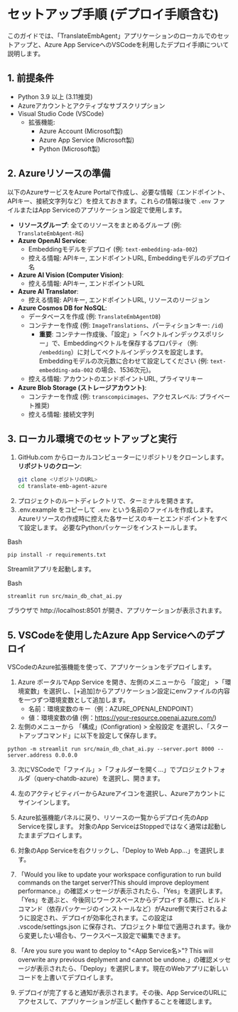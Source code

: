 # セットアップ手順 (デプロイ手順含む)

このガイドでは、「TranslateEmbAgent」アプリケーションのローカルでのセットアップと、Azure App ServiceへのVSCodeを利用したデプロイ手順について説明します。

## 1. 前提条件

* Python 3.9 以上 (3.11推奨)
* Azureアカウントとアクティブなサブスクリプション
* Visual Studio Code (VSCode)
    * 拡張機能:
        * Azure Account (Microsoft製)
        * Azure App Service (Microsoft製)
        * Python (Microsoft製)

## 2. Azureリソースの準備

以下のAzureサービスをAzure Portalで作成し、必要な情報（エンドポイント、APIキー、接続文字列など）を控えておきます。これらの情報は後で `.env` ファイルまたはApp Serviceのアプリケーション設定で使用します。

* **リソースグループ**: 全てのリソースをまとめるグループ (例: `TranslateEmbAgent-RG`)
* **Azure OpenAI Service**:
    * Embeddingモデルをデプロイ (例: `text-embedding-ada-002`)
    * 控える情報: APIキー, エンドポイントURL, Embeddingモデルのデプロイ名
* **Azure AI Vision (Computer Vision)**:
    * 控える情報: APIキー, エンドポイントURL
* **Azure AI Translator**:
    * 控える情報: APIキー, エンドポイントURL, リソースのリージョン
* **Azure Cosmos DB for NoSQL**:
    * データベースを作成 (例: `TranslateEmbAgentDB`)
    * コンテナーを作成 (例: `ImageTranslations`、パーティションキー: `/id`)
        * **重要**: コンテナー作成後、「設定」>「ベクトルインデックスポリシー」で、Embeddingベクトルを保存するプロパティ（例: `/embedding`）に対してベクトルインデックスを設定します。Embeddingモデルの次元数に合わせて設定してください (例: `text-embedding-ada-002` の場合、1536次元)。
    * 控える情報: アカウントのエンドポイントURL, プライマリキー
* **Azure Blob Storage (ストレージアカウント)**:
    * コンテナーを作成 (例: `transcompicimages`、アクセスレベル: プライベート推奨)
    * 控える情報: 接続文字列

## 3. ローカル環境でのセットアップと実行

1.  GitHub.com からローカルコンピューターにリポジトリをクローンします。
    **リポジトリのクローン**:
    ```bash
    git clone <リポジトリのURL>
    cd translate-emb-agent-azure
    ```
2. プロジェクトのルートディレクトリで、ターミナルを開きます。
3. .env.example をコピーして `.env` という名前のファイルを作成します。Azureリソースの作成時に控えた各サービスのキーとエンドポイントをすべて設定します。
必要なPythonパッケージをインストールします。

Bash
```
pip install -r requirements.txt
```

Streamlitアプリを起動します。

Bash
```
streamlit run src/main_db_chat_ai.py
```
ブラウザで http://localhost:8501 が開き、アプリケーションが表示されます。

## 5. VSCodeを使用したAzure App Serviceへのデプロイ
VSCodeのAzure拡張機能を使って、アプリケーションをデプロイします。

1. Azure ポータルでApp Service を開き、左側のメニューから 「設定」 >「環境変数」を選択し、[+追加]からアプリケーション設定にenvファイルの内容を一つずつ環境変数として追加します。
    - 名前：環境変数のキー（例：AZURE_OPENAI_ENDPOINT）
    - 値：環境変数の値 (例：https://your-resource.openai.azure.com/)
2. 左側のメニューから 「構成」(Configration) > 全般設定 を選択し、「スタートアップコマンド」に以下を設定して保存します。
```
python -m streamlit run src/main_db_chat_ai.py --server.port 8000 --server.address 0.0.0.0
```

3. 次にVSCodeで「ファイル」>「フォルダーを開く...」でプロジェクトフォルダ（query-chatdb-azure）を選択し、開きます。
4. 左のアクティビティバーからAzureアイコンを選択し、Azureアカウントにサインインします。
5. Azure拡張機能パネルに戻り、リソースの一覧からデプロイ先のApp Serviceを探します。
対象のApp ServiceはStoppedではなく通常は起動したままデプロイします。
6. 対象のApp Serviceを右クリックし、「Deploy to Web App...」を選択します。

7. 「Would you like to update your workspace configuration to run build commands on the target server?This should improve deployment performance.」の確認メッセージが表示されたら、「Yes」を選択します。「Yes」を選ぶと、今後同じワークスペースからデプロイする際に、ビルドコマンド（依存パッケージのインストールなど）がAzure側で実行されるように設定され、デプロイが効率化されます。この設定は .vscode/settings.json に保存され、プロジェクト単位で適用されます。後から変更したい場合も、ワークスペース設定で編集できます。
8. 「Are you sure you want to deploy to "<App Service名>"? This will overwrite any previous deplyment and cannot be undone.」の確認メッセージが表示されたら、「Deploy」を選択します。現在のWebアプリに新しいコードを上書いてデプロイします。
8. デプロイが完了すると通知が表示されます。その後、App ServiceのURLにアクセスして、アプリケーションが正しく動作することを確認します。



